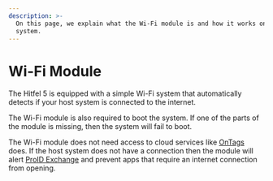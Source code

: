 ```yaml
---
description: >-
  On this page, we explain what the Wi-Fi module is and how it works on your
  system.
---
```


# Wi-Fi Module

The Hitfel 5 is equipped with a simple Wi-Fi system that automatically detects if your host system is connected to the internet.

The Wi-Fi module is also required to boot the system. If one of the parts of the module is missing, then the system will fail to boot.

The Wi-Fi module does not need access to cloud services like [OnTags](home-menu/ontags.md) does. If the host system does not have a connection then the module will alert [ProID Exchange](home-menu/proid-exchange-hitfel-5.md) and prevent apps that require an internet connection from opening.
